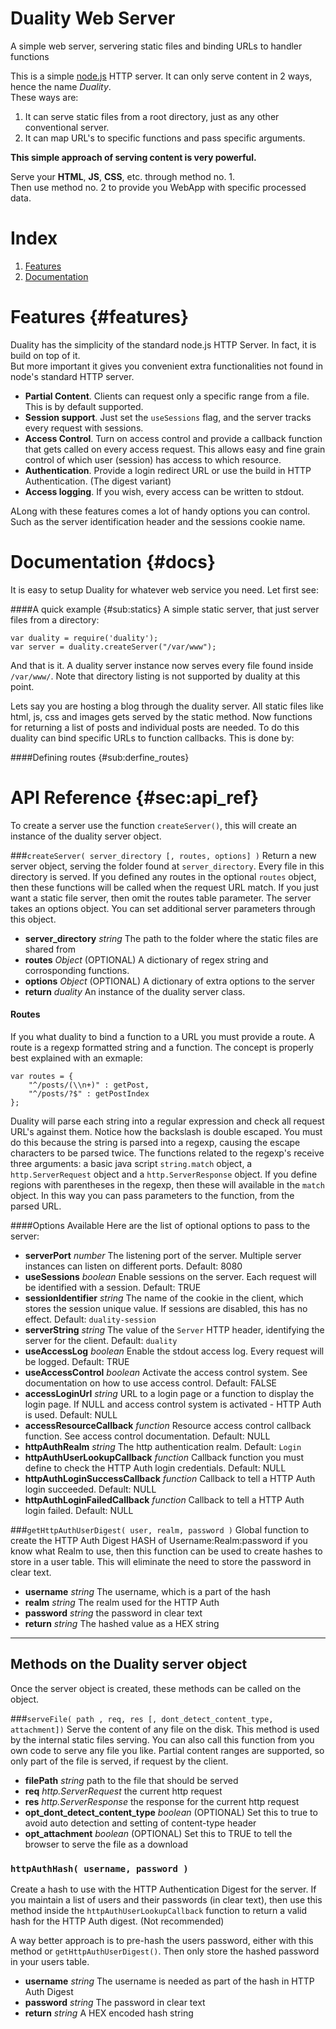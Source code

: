 Duality Web Server
=======

A simple web server, servering static files and binding URLs to handler functions

This is a simple [node.js](www.nodejs.org) HTTP server. It can only serve content in 2 ways, hence the name *Duality*.  
These ways are:

1. It can serve static files from a root directory, just as any other conventional server.
2. It can map URL's to specific functions and pass specific arguments.

**This simple approach of serving content is very powerful.**

Serve your **HTML**, **JS**, **CSS**, etc. through method no. 1.  
Then use method no. 2 to provide you WebApp with specific processed data.

Index
========
1. [Features](#features)
2. [Documentation](#Docs)

Features		{#features}
========

Duality has the simplicity of the standard node.js HTTP Server. In fact, it is build on top of it.  
But more important it gives you convenient extra functionalities not found in node's standard HTTP server.

* **Partial Content**. Clients can request only a specific range from a file. This is by default supported.
* **Session support**. Just set the `useSessions` flag, and the server tracks every request with sessions.
* **Access Control**. Turn on access control and provide a callback function that gets called on every access request. This allows easy and fine grain control of which user (session) has access to which resource.
* **Authentication**. Provide a login redirect URL or use the build in HTTP Authentication. (The digest variant)
* **Access logging**. If you wish, every access can be written to stdout.

ALong with these features comes a lot of handy options you can control. Such as the server identification header and the sessions cookie name.


Documentation		{#docs}
==========
It is easy to setup Duality for whatever web service you need. Let first see:

####A quick example		{#sub:statics}
A simple static server, that just server files from a directory:

	var duality = require('duality');
	var server = duality.createServer("/var/www");

And that is it. A duality server instance now serves every file found inside `/var/www/`. Note that directory listing is not supported by duality at this point.

Lets say you are hosting a blog through the duality server. All static files like html, js, css and images gets served by the static method. Now functions for returning a list of posts and individual posts are needed. To do this duality can bind specific URLs to function callbacks. This is done by:

####Defining routes		{#sub:derfine_routes}


API Reference		{#sec:api_ref}
=============

To create a server use the function `createServer()`, this will create an instance of the duality server object.

###`createServer( server_directory [, routes, options] )`
Return a new server object, serving the folder found at `server_directory`. Every file in this directory is served.
If you defined any routes in the optional `routes` object, then these functions will be called when the request URL match.
If you just want a static file server, then omit the routes table parameter. The server takes an options object. You can set additional server parameters through this object.

* **server_directory** *string* The path to the folder where the static files are shared from
* **routes** *Object* (OPTIONAL) A dictionary of regex string and corrosponding functions.
* **options** *Object* (OPTIONAL) A dictionary of extra options to the server
* **return** *duality* An instance of the duality server class.

#### Routes
If you what duality to bind a function to a URL you must provide a route. A route is a regexp formatted string and a function. The concept is properly best explained with an exmaple:

	var routes = {
		"^/posts/(\\n+)" : getPost,
		"^/posts/?$" : getPostIndex
	};

Duality will parse each string into a regular expression and check all request URL's against them. Notice how the backslash is double escaped. You must do this because the string is parsed into a regexp, causing the escape characters to be parsed twice. The functions related to the regexp's receive three arguments: a basic java script `string.match` object, a `http.ServerRequest` object and a `http.ServerResponse` object. If you define regions with parentheses in the regexp, then these will available in the `match` object. In this way you can pass parameters to the function, from the parsed URL.

####Options Available
Here are the list of optional options to pass to the server:

* **serverPort** *number* The listening port of the server. Multiple server instances can listen on different ports. Default: 8080
* **useSessions** *boolean* Enable sessions on the server. Each request will be identified with a session. Default: TRUE
* **sessionIdentifier** *string* The name of the cookie in the client, which stores the session unique value. If sessions are disabled, this has no effect. Default: `duality-session`
* **serverString** *string* The value of the `Server` HTTP header, identifying the server for the client. Default: `duality`
* **useAccessLog** *boolean* Enable the stdout access log. Every request will be logged. Default: TRUE
* **useAccessControl** *boolean* Activate the access control system. See documentation on how to use access control. Default: FALSE
* **accessLoginUrl** *string*  URL to a login page or a function to display the login page. If NULL and access control system is activated - HTTP Auth is used. Default: NULL
* **accessResourceCallback** *function* Resource access control callback function. See access control documentation. Default: NULL
* **httpAuthRealm** *string* The http authentication realm. Default: `Login`
* **httpAuthUserLookupCallback** *function* Callback function you must define to check the HTTP Auth login credentials. Default: NULL
* **httpAuthLoginSuccessCallback** *function* Callback to tell a HTTP Auth login succeeded. Default: NULL
* **httpAuthLoginFailedCallback** *function* Callback to tell a HTTP Auth login failed. Default: NULL

###`getHttpAuthUserDigest( user, realm, password )`
Global function to create the HTTP Auth Digest HASH of Username:Realm:password if you know what Realm to use, then this function can be used to create hashes to store in a user table. This will eliminate the need to store the password in clear text.

* **username** *string* The username, which is a part of the hash
* **realm** *string* The realm used for the HTTP Auth
* **password** *string* the password in clear text
* **return** *string* The hashed value as a HEX string

***

## Methods on the Duality server object
Once the server object is created, these methods can be called on the object.

###`serveFile( path , req, res [, dont_detect_content_type, attachment])`
Serve the content of any file on the disk. This method is used by the internal static files serving. You can also call this function from you own code to serve any file you like. Partial content ranges are supported, so only part of the file is served, if request by the client.

* **filePath** *string* path to the file that should be served
* **req** *http.ServerRequest* the current http request
* **res** *http.ServerResponse*  the response for the current http request
* **opt\_dont\_detect\_content\_type** *boolean*  (OPTIONAL) Set this to true to avoid auto detection and setting of content-type header
* **opt_attachment** *boolean* (OPTIONAL) Set this to TRUE to tell the browser to serve the file as a download

### `httpAuthHash( username, password )`
Create a hash to use with the HTTP Authentication Digest for the server. If you maintain a list of users and their passwords (in clear text), then use this method inside the `httpAuthUserLookupCallback` function to return a valid hash for the HTTP Auth digest. (Not recommended)

A way better approach is to pre-hash the users password, either with this method or `getHttpAuthUserDigest()`. Then only store the hashed password in your users table.

* **username** *string* The username is needed as part of the hash in HTTP Auth Digest
* **password** *string* The password in clear text
* **return** *string* A HEX encoded hash string